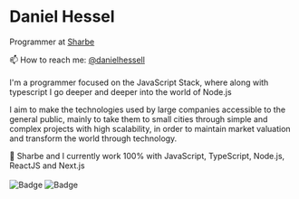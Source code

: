 # Daniel Hessel

Programmer at [Sharbe](https://sharbe.com.br/)

📫  How to reach me: [@danielhessell](https://www.instagram.com/danielhessell/)
<br/>
<br/>
I'm a programmer focused on the JavaScript Stack, where along with typescript I go deeper and deeper into the world of Node.js

I aim to make the technologies used by large companies accessible to the general public, mainly to take them to small cities through simple and complex projects with high scalability, in order to maintain market valuation and transform the world through technology.

🌱 Sharbe and I currently work 100% with JavaScript, TypeScript, Node.js, ReactJS and Next.js
<br/>
<br/>
![Badge](https://img.shields.io/static/v1?label=Node.js&message=TS&color=19ccac)
![Badge](https://img.shields.io/static/v1?label=Next.js&message=TS&color=19ccac)
